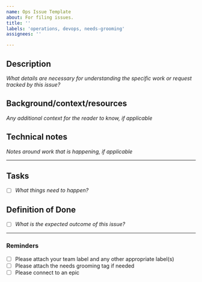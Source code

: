 ```yaml
---
name: Ops Issue Template
about: For filing issues.
title: ''
labels: 'operations, devops, needs-grooming'
assignees: ''

---
```


## Description
_What details are necessary for understanding the specific work or request tracked by this issue?_

## Background/context/resources
_Any additional context for the reader to know, if applicable_ 

## Technical notes
_Notes around work that is happening, if applicable_

---
## Tasks
- [ ] _What things need to happen?_

## Definition of Done
- [ ] _What is the expected outcome of this issue?_

---
### Reminders
- [ ] Please attach your team label and any other appropriate label(s) 
- [ ] Please attach the needs grooming tag if needed
- [ ] Please connect to an epic
